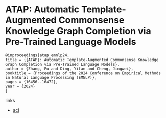 # ATAP: Automatic Template-Augmented Commonsense Knowledge Graph Completion via Pre-Trained Language Models

```
@inproceedings{atap_emnlp24,
title = {{ATAP}: Automatic Template-Augmented Commonsense Knowledge Graph Completion via Pre-Trained Language Models},
author = {Zhang, Fu and Ding, Yifan and Cheng, Jingwei},
booktitle = {Proceedings of the 2024 Conference on Empirical Methods in Natural Language Processing (EMNLP)},
pages = {16456--16472},
year = {2024}
}
```

links
- [acl](https://aclanthology.org/2024.emnlp-main.919)
